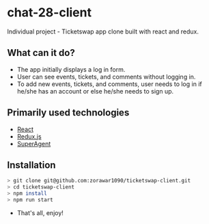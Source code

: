 # chat-28-client
Individual project - Ticketswap app clone built with react and redux.

## What can it do?
-   The app initially displays a log in form. 
-   User can see events, tickets, and comments without logging in.
-   To add new events, tickets, and comments, user needs to log in if he/she has an account or else he/she needs to sign up.

## Primarily used technologies

-   [React](https://reactjs.org/)
-   [Redux.js](https://redux.js.org/)
-   [SuperAgent](https://visionmedia.github.io/superagent/)

## Installation
   
```bash
> git clone git@github.com:zorawar1090/ticketswap-client.git
> cd ticketswap-client
> npm install
> npm run start
```
-   That's all, enjoy!
